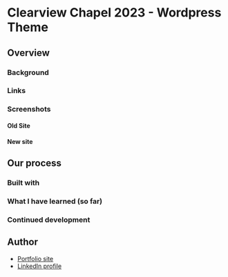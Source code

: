 # Clearview Chapel 2023 - Wordpress Theme

## Overview

### Background

### Links

### Screenshots

#### Old Site

#### New site

## Our process

### Built with

### What I have learned (so far)

### Continued development

## Author

- [Portfolio site](https://www.dominicgerman.com)
- [LinkedIn profile](https://www.linkedin.com/in/dominic-german/)
